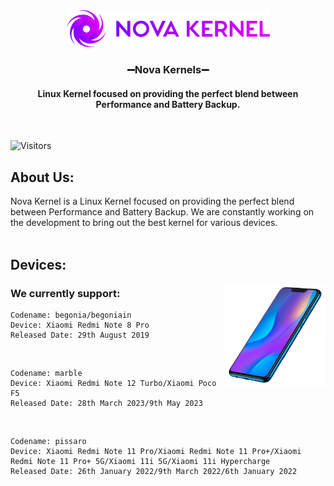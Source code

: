 <b>
<div id="header" align="center">
<img src="https://github.com/Nova-Kernels/.github/blob/main/profile/resources/nova.png" width="325"#/>
<h3>➖Nova Kernels➖</h3>
<h4>Linux Kernel focused on providing the perfect blend between Performance and Battery Backup.</h4> 
</div>
</b>
<br>
  
![Visitors](https://visitor-badge.glitch.me/badge?page_id=Nova-Kernels.kernel_xiaomi_mt6785)

<h2> About Us: </h2>
Nova Kernel is a Linux Kernel focused on providing the perfect blend between Performance and Battery Backup.
We are constantly working on the development to bring out the best kernel for various devices.
<br>
<br>
<h2> Devices:</h2>
<img width="32%" align="right" alt="Github" src="https://github.com/Nova-Kernels/.github/blob/main/profile/resources/phone.png" />
<h3>We currently support:</h3>

```
Codename: begonia/begoniain
Device: Xiaomi Redmi Note 8 Pro
Released Date: 29th August 2019
```

<br>

```
Codename: marble
Device: Xiaomi Redmi Note 12 Turbo/Xiaomi Poco F5
Released Date: 28th March 2023/9th May 2023
```

<br>

```
Codename: pissaro
Device: Xiaomi Redmi Note 11 Pro/Xiaomi Redmi Note 11 Pro+/Xiaomi Redmi Note 11 Pro+ 5G/Xiaomi 11i 5G/Xiaomi 11i Hypercharge
Released Date: 26th January 2022/9th March 2022/6th January 2022
```

<br>
